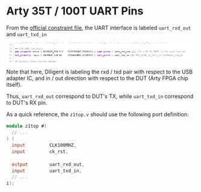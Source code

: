 # Arty 35T / 100T UART Pins

From the [official constraint file](https://github.com/Digilent/digilent-xdc/blob/master/Arty-A7-35-Master.xdc), the UART interface is labeled `uart_rxd_out` and `uart_txd_in`

![](<../.gitbook/assets/image (110).png>)

Note that here, Diligent is labeling the rxd / txd pair with respect to the USB adapter IC, and in / out direction with respect to the DUT (Arty FPGA chip itself).&#x20;

Thus, `uart_rxd_out` correspond to DUT's TX, while `uart_txd_in` correspond to DUT's RX pin.



As a quick reference, the `z1top.v` should use the following port definition:

```verilog
module z1top #(
  // ...
) (
  input         CLK100MHZ,
  input         ck_rst,
  
  output        uart_rxd_out,
  input         uart_txd_in,
  // ...
i);
```
